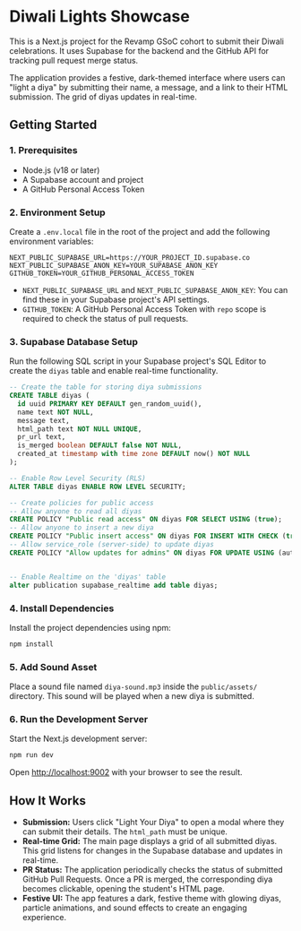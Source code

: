 # Diwali Lights Showcase

This is a Next.js project for the Revamp GSoC cohort to submit their Diwali celebrations. It uses Supabase for the backend and the GitHub API for tracking pull request merge status.

The application provides a festive, dark-themed interface where users can "light a diya" by submitting their name, a message, and a link to their HTML submission. The grid of diyas updates in real-time.

## Getting Started

### 1. Prerequisites

- Node.js (v18 or later)
- A Supabase account and project
- A GitHub Personal Access Token

### 2. Environment Setup

Create a `.env.local` file in the root of the project and add the following environment variables:

```
NEXT_PUBLIC_SUPABASE_URL=https://YOUR_PROJECT_ID.supabase.co
NEXT_PUBLIC_SUPABASE_ANON_KEY=YOUR_SUPABASE_ANON_KEY
GITHUB_TOKEN=YOUR_GITHUB_PERSONAL_ACCESS_TOKEN
```

- `NEXT_PUBLIC_SUPABASE_URL` and `NEXT_PUBLIC_SUPABASE_ANON_KEY`: You can find these in your Supabase project's API settings.
- `GITHUB_TOKEN`: A GitHub Personal Access Token with `repo` scope is required to check the status of pull requests.

### 3. Supabase Database Setup

Run the following SQL script in your Supabase project's SQL Editor to create the `diyas` table and enable real-time functionality.

```sql
-- Create the table for storing diya submissions
CREATE TABLE diyas (
  id uuid PRIMARY KEY DEFAULT gen_random_uuid(),
  name text NOT NULL,
  message text,
  html_path text NOT NULL UNIQUE,
  pr_url text,
  is_merged boolean DEFAULT false NOT NULL,
  created_at timestamp with time zone DEFAULT now() NOT NULL
);

-- Enable Row Level Security (RLS)
ALTER TABLE diyas ENABLE ROW LEVEL SECURITY;

-- Create policies for public access
-- Allow anyone to read all diyas
CREATE POLICY "Public read access" ON diyas FOR SELECT USING (true);
-- Allow anyone to insert a new diya
CREATE POLICY "Public insert access" ON diyas FOR INSERT WITH CHECK (true);
-- Allow service_role (server-side) to update diyas
CREATE POLICY "Allow updates for admins" ON diyas FOR UPDATE USING (auth.role() = 'service_role');


-- Enable Realtime on the 'diyas' table
alter publication supabase_realtime add table diyas;
```

### 4. Install Dependencies

Install the project dependencies using npm:

```bash
npm install
```

### 5. Add Sound Asset

Place a sound file named `diya-sound.mp3` inside the `public/assets/` directory. This sound will be played when a new diya is submitted.

### 6. Run the Development Server

Start the Next.js development server:

```bash
npm run dev
```

Open [http://localhost:9002](http://localhost:9002) with your browser to see the result.

## How It Works

- **Submission:** Users click "Light Your Diya" to open a modal where they can submit their details. The `html_path` must be unique.
- **Real-time Grid:** The main page displays a grid of all submitted diyas. This grid listens for changes in the Supabase database and updates in real-time.
- **PR Status:** The application periodically checks the status of submitted GitHub Pull Requests. Once a PR is merged, the corresponding diya becomes clickable, opening the student's HTML page.
- **Festive UI:** The app features a dark, festive theme with glowing diyas, particle animations, and sound effects to create an engaging experience.

